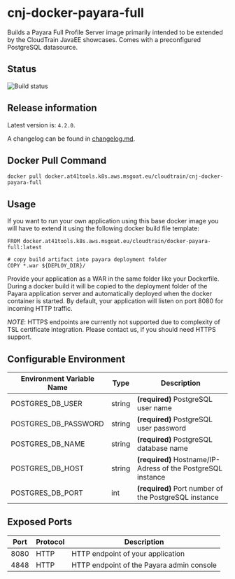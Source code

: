 # cnj-docker-payara-full

Builds a Payara Full Profile Server image primarily intended to be extended by the CloudTrain JavaEE showcases.
Comes with a preconfigured PostgreSQL datasource.

## Status
![Build status](https://drone.at41tools.k8s.aws.msgoat.eu/api/badges/cloudtrain/cnj-docker-payara-full/status.svg)

## Release information

Latest version is: `4.2.0`.

A changelog can be found in [changelog.md](changelog.md).

## Docker Pull Command
`docker pull docker.at41tools.k8s.aws.msgoat.eu/cloudtrain/cnj-docker-payara-full`

## Usage 

If you want to run your own application using this base docker image you will have to extend it 
using the following docker build file template:

``` 
FROM docker.at41tools.k8s.aws.msgoat.eu/cloudtrain/docker-payara-full:latest

# copy build artifact into payara deployment folder
COPY *.war ${DEPLOY_DIR}/
```

Provide your application as a WAR in the same folder like your Dockerfile. During a docker build it will be copied 
to the deployment folder of the Payara application server and automatically deployed when the docker container is started.
By default, your application will listen on port 8080 for incoming HTTP traffic.

*NOTE*: HTTPS endpoints are currently not supported due to complexity of TSL certificate integration. Please contact us, if you should need HTTPS support. 

## Configurable Environment

| Environment Variable Name | Type | Description |
| --- | --- | --- |
| POSTGRES_DB_USER | string | __(required)__ PostgreSQL user name | 
| POSTGRES_DB_PASSWORD | string | __(required)__ PostgreSQL user password | 
| POSTGRES_DB_NAME | string | __(required)__ PostgreSQL database name | 
| POSTGRES_DB_HOST | string | __(required)__ Hostname/IP-Adress of the PostgreSQL instance | 
| POSTGRES_DB_PORT | int | __(required)__ Port number of the PostgreSQL instance | 

## Exposed Ports

| Port | Protocol | Description |
| --- | --- | --- |
| 8080 | HTTP | HTTP endpoint of your application | 
| 4848 | HTTP | HTTP endpoint of the Payara admin console |
 
